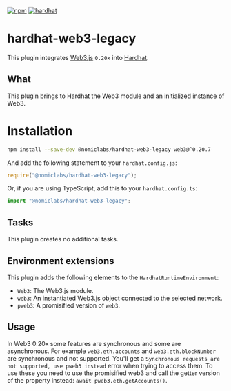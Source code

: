 [![npm](https://img.shields.io/npm/v/@nomiclabs/hardhat-web3-legacy.svg)](https://www.npmjs.com/package/@nomiclabs/hardhat-web3-legacy)
[![hardhat](https://hardhat.org/buidler-plugin-badge.svg?1)](https://hardhat.org)

# hardhat-web3-legacy

This plugin integrates [Web3.js](https://github.com/ethereum/web3.js) `0.20x` into [Hardhat](https://hardhat.org).

## What

This plugin brings to Hardhat the Web3 module and an initialized instance of Web3.

# Installation

```bash
npm install --save-dev @nomiclabs/hardhat-web3-legacy web3@^0.20.7
```

And add the following statement to your `hardhat.config.js`:

```js
require("@nomiclabs/hardhat-web3-legacy");
```

Or, if you are using TypeScript, add this to your `hardhat.config.ts`:

```js
import "@nomiclabs/hardhat-web3-legacy";
```

## Tasks

This plugin creates no additional tasks.

## Environment extensions

This plugin adds the following elements to the `HardhatRuntimeEnvironment`:

- `Web3`: The Web3.js module.
- `web3`: An instantiated Web3.js object connected to the selected network.
- `pweb3`: A promisified version of `web3`.

## Usage

In Web3 0.20x some features are synchronous and some are asynchronous. For example `web3.eth.accounts` and `web3.eth.blockNumber` are synchronous and not supported. You'll get a `Synchronous requests are not supported, use pweb3 instead` error when trying to access them. To use these you need to use the promisified web3 and call the getter version of the property instead: `await pweb3.eth.getAccounts()`.
